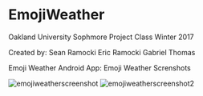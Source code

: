 # EmojiWeather
Oakland University Sophmore Project Class Winter 2017

Created by:
Sean Ramocki
Eric Ramocki
Gabriel Thomas

Emoji Weather Android App:
Emoji Weather Screnshots

![emojiweatherscreenshot](https://user-images.githubusercontent.com/20077873/33432652-d45638b4-d5a6-11e7-87a4-cb3d11847044.JPG)
![emojiweatherscreenshot2](https://user-images.githubusercontent.com/20077873/33432653-d46a534e-d5a6-11e7-8de5-f29d0ac37a8c.JPG)
